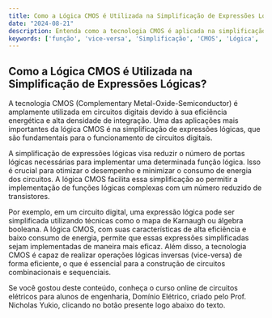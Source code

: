 ```yaml
---
title: Como a Lógica CMOS é Utilizada na Simplificação de Expressões Lógicas?
date: "2024-08-21"
description: Entenda como a tecnologia CMOS é aplicada na simplificação de expressões lógicas em circuitos digitais.
keywords: ['função', 'vice-versa', 'Simplificação', 'CMOS', 'Lógica', 'Exercício', 'expressão']
---
```


## Como a Lógica CMOS é Utilizada na Simplificação de Expressões Lógicas?

A tecnologia CMOS (Complementary Metal-Oxide-Semiconductor) é amplamente utilizada em circuitos digitais devido à sua eficiência energética e alta densidade de integração. Uma das aplicações mais importantes da lógica CMOS é na simplificação de expressões lógicas, que são fundamentais para o funcionamento de circuitos digitais.

A simplificação de expressões lógicas visa reduzir o número de portas lógicas necessárias para implementar uma determinada função lógica. Isso é crucial para otimizar o desempenho e minimizar o consumo de energia dos circuitos. A lógica CMOS facilita essa simplificação ao permitir a implementação de funções lógicas complexas com um número reduzido de transistores.

Por exemplo, em um circuito digital, uma expressão lógica pode ser simplificada utilizando técnicas como o mapa de Karnaugh ou álgebra booleana. A lógica CMOS, com suas características de alta eficiência e baixo consumo de energia, permite que essas expressões simplificadas sejam implementadas de maneira mais eficaz. Além disso, a tecnologia CMOS é capaz de realizar operações lógicas inversas (vice-versa) de forma eficiente, o que é essencial para a construção de circuitos combinacionais e sequenciais.

Se você gostou deste conteúdo, conheça o curso online de circuitos elétricos para alunos de engenharia, Domínio Elétrico, criado pelo Prof. Nicholas Yukio, clicando no botão presente logo abaixo do texto.